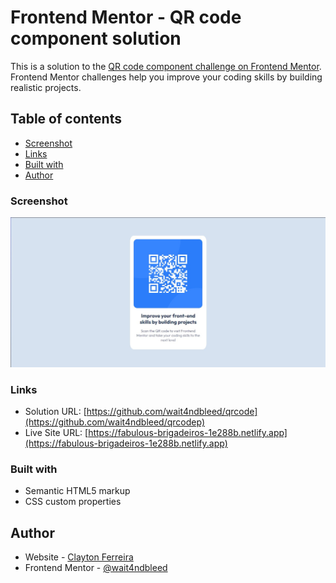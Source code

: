 # Frontend Mentor - QR code component solution

This is a solution to the [QR code component challenge on Frontend Mentor](https://www.frontendmentor.io/challenges/qr-code-component-iux_sIO_H). Frontend Mentor challenges help you improve your coding skills by building realistic projects. 

## Table of contents

- [Screenshot](#screenshot)
- [Links](#links)
- [Built with](#built-with)
- [Author](#author)


### Screenshot

![./ss/screenshot.jpg](./ss/screeshot.jpg)


### Links

- Solution URL: [https://github.com/wait4ndbleed/qrcode](https://github.com/wait4ndbleed/qrcodep)
- Live Site URL: [https://fabulous-brigadeiros-1e288b.netlify.app](https://fabulous-brigadeiros-1e288b.netlify.app)


### Built with

- Semantic HTML5 markup
- CSS custom properties


## Author

- Website - [Clayton Ferreira](https://github.com/wait4ndbleed)
- Frontend Mentor - [@wait4ndbleed](https://www.frontendmentor.io/profile/wait4ndbleed) 
